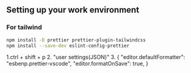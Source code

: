 ## Setting up your work environment

### For tailwind

```bash
npm install -D prettier prettier-plugin-tailwindcss
npm install --save-dev eslint-config-prettier
```

1.ctrl + shift + p 
2. "user settings(JSON)" 
3. {
"editor.defaultFormatter": "esbenp.prettier-vscode",
"editor.formatOnSave": true,
}
